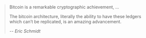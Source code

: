 > Bitcoin is a remarkable cryptographic achievement, ...
>
> The bitcoin architecture, literally the ability to
> have these ledgers which can’t be replicated,
> is an amazing advancement.
>
> -- <cite>Eric Schmidt</cite>
